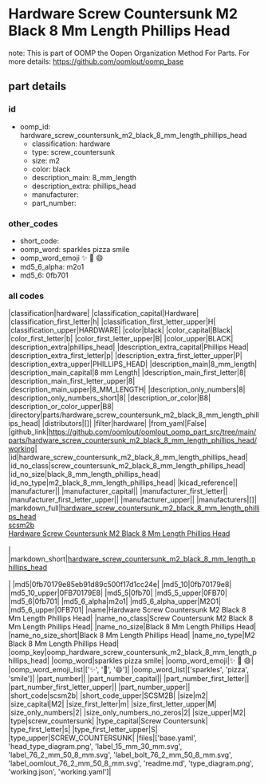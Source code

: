 # Hardware Screw Countersunk M2 Black 8 Mm Length Phillips Head  

note: This is part of OOMP the Oopen Organization Method For Parts. For more details: https://github.com/oomlout/oomp_base

##  part details





### id
* oomp_id: hardware_screw_countersunk_m2_black_8_mm_length_phillips_head
  * classification: hardware
  * type: screw_countersunk
  * size: m2
  * color: black
  * description_main: 8_mm_length
  * description_extra: phillips_head
  * manufacturer: 
  * part_number: 

### other_codes
* short_code: 
* oomp_word: sparkles pizza smile
* oomp_word_emoji :sparkles: :pizza: :smile:
* md5_6_alpha: m2o1
* md5_6: 0fb701

### all codes 
|classification|hardware|
|classification_capital|Hardware|
|classification_first_letter|h|
|classification_first_letter_upper|H|
|classification_upper|HARDWARE|
|color|black|
|color_capital|Black|
|color_first_letter|b|
|color_first_letter_upper|B|
|color_upper|BLACK|
|description_extra|phillips_head|
|description_extra_capital|Phillips Head|
|description_extra_first_letter|p|
|description_extra_first_letter_upper|P|
|description_extra_upper|PHILLIPS_HEAD|
|description_main|8_mm_length|
|description_main_capital|8 mm Length|
|description_main_first_letter|8|
|description_main_first_letter_upper|8|
|description_main_upper|8_MM_LENGTH|
|description_only_numbers|8|
|description_only_numbers_short|8|
|description_or_color|B8|
|description_or_color_upper|B8|
|directory|parts/hardware_screw_countersunk_m2_black_8_mm_length_phillips_head|
|distributors|[]|
|filter|hardware|
|from_yaml|False|
|github_link|https://github.com/oomlout/oomlout_oomp_part_src/tree/main/parts/hardware_screw_countersunk_m2_black_8_mm_length_phillips_head/working|
|id|hardware_screw_countersunk_m2_black_8_mm_length_phillips_head|
|id_no_class|screw_countersunk_m2_black_8_mm_length_phillips_head|
|id_no_size|black_8_mm_length_phillips_head|
|id_no_type|m2_black_8_mm_length_phillips_head|
|kicad_reference||
|manufacturer||
|manufacturer_capital||
|manufacturer_first_letter||
|manufacturer_first_letter_upper||
|manufacturer_upper||
|manufacturers|[]|
|markdown_full|[hardware_screw_countersunk_m2_black_8_mm_length_phillips_head](https://github.com/oomlout/oomlout_oomp_part_src/tree/main/parts/hardware_screw_countersunk_m2_black_8_mm_length_phillips_head/working)<br>[scsm2b](https://github.com/oomlout/oomlout_oomp_part_src/tree/main/parts/hardware_screw_countersunk_m2_black_8_mm_length_phillips_head/working)<br>[Hardware Screw Countersunk M2 Black 8 Mm Length Phillips Head](https://github.com/oomlout/oomlout_oomp_part_src/tree/main/parts/hardware_screw_countersunk_m2_black_8_mm_length_phillips_head/working)<br><br>|
|markdown_short|[hardware_screw_countersunk_m2_black_8_mm_length_phillips_head](https://github.com/oomlout/oomlout_oomp_part_src/tree/main/parts/hardware_screw_countersunk_m2_black_8_mm_length_phillips_head/working)<br><br>|
|md5|0fb70179e85eb91d89c500f17d1cc24e|
|md5_10|0fb70179e8|
|md5_10_upper|0FB70179E8|
|md5_5|0fb70|
|md5_5_upper|0FB70|
|md5_6|0fb701|
|md5_6_alpha|m2o1|
|md5_6_alpha_upper|M2O1|
|md5_6_upper|0FB701|
|name|Hardware Screw Countersunk M2 Black 8 Mm Length Phillips Head|
|name_no_class|Screw Countersunk M2 Black 8 Mm Length Phillips Head|
|name_no_size|Black 8 Mm Length Phillips Head|
|name_no_size_short|Black 8 Mm Length Phillips Head|
|name_no_type|M2 Black 8 Mm Length Phillips Head|
|oomp_key|oomp_hardware_screw_countersunk_m2_black_8_mm_length_phillips_head|
|oomp_word|sparkles pizza smile|
|oomp_word_emoji|:sparkles: :pizza: :smile:|
|oomp_word_emoji_list|[':sparkles:', ':pizza:', ':smile:']|
|oomp_word_list|['sparkles', 'pizza', 'smile']|
|part_number||
|part_number_capital||
|part_number_first_letter||
|part_number_first_letter_upper||
|part_number_upper||
|short_code|scsm2b|
|short_code_upper|SCSM2B|
|size|m2|
|size_capital|M2|
|size_first_letter|m|
|size_first_letter_upper|M|
|size_only_numbers|2|
|size_only_numbers_no_zeros|2|
|size_upper|M2|
|type|screw_countersunk|
|type_capital|Screw Countersunk|
|type_first_letter|s|
|type_first_letter_upper|S|
|type_upper|SCREW_COUNTERSUNK|
|files|['base.yaml', 'head_type_diagram.png', 'label_15_mm_30_mm.svg', 'label_76_2_mm_50_8_mm.svg', 'label_bolt_76_2_mm_50_8_mm.svg', 'label_oomlout_76_2_mm_50_8_mm.svg', 'readme.md', 'type_diagram.png', 'working.json', 'working.yaml']|
